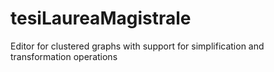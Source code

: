 # tesiLaureaMagistrale
Editor for clustered graphs with support for simplification and transformation operations
